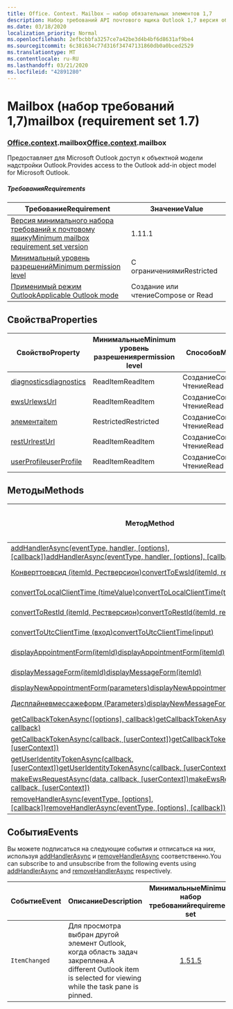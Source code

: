 ```yaml
---
title: Office. Context. Mailbox — набор обязательных элементов 1,7
description: Набор требований API почтового ящика Outlook 1,7 версия объектной модели почтового ящика.
ms.date: 03/18/2020
localization_priority: Normal
ms.openlocfilehash: 2efbcbbfa3257ce7a42be3d4b4bf6d8631af9be4
ms.sourcegitcommit: 6c381634c77d316f34747131860db0a0bced2529
ms.translationtype: MT
ms.contentlocale: ru-RU
ms.lasthandoff: 03/21/2020
ms.locfileid: "42891280"
---
```

# <a name="mailbox-requirement-set-17"></a><span data-ttu-id="e1ab3-103">Mailbox (набор требований 1,7)</span><span class="sxs-lookup"><span data-stu-id="e1ab3-103">mailbox (requirement set 1.7)</span></span>

### <a name="officecontextmailbox"></a><span data-ttu-id="e1ab3-104">[Office](office.md)[.context](office.context.md).mailbox</span><span class="sxs-lookup"><span data-stu-id="e1ab3-104">[Office](office.md)[.context](office.context.md).mailbox</span></span>

<span data-ttu-id="e1ab3-105">Предоставляет для Microsoft Outlook доступ к объектной модели надстройки Outlook.</span><span class="sxs-lookup"><span data-stu-id="e1ab3-105">Provides access to the Outlook add-in object model for Microsoft Outlook.</span></span>

##### <a name="requirements"></a><span data-ttu-id="e1ab3-106">Требования</span><span class="sxs-lookup"><span data-stu-id="e1ab3-106">Requirements</span></span>

|<span data-ttu-id="e1ab3-107">Требование</span><span class="sxs-lookup"><span data-stu-id="e1ab3-107">Requirement</span></span>| <span data-ttu-id="e1ab3-108">Значение</span><span class="sxs-lookup"><span data-stu-id="e1ab3-108">Value</span></span>|
|---|---|
|[<span data-ttu-id="e1ab3-109">Версия минимального набора требований к почтовому ящику</span><span class="sxs-lookup"><span data-stu-id="e1ab3-109">Minimum mailbox requirement set version</span></span>](../../requirement-sets/outlook-api-requirement-sets.md)| <span data-ttu-id="e1ab3-110">1.1</span><span class="sxs-lookup"><span data-stu-id="e1ab3-110">1.1</span></span>|
|[<span data-ttu-id="e1ab3-111">Минимальный уровень разрешений</span><span class="sxs-lookup"><span data-stu-id="e1ab3-111">Minimum permission level</span></span>](../../../outlook/understanding-outlook-add-in-permissions.md)| <span data-ttu-id="e1ab3-112">С ограничениями</span><span class="sxs-lookup"><span data-stu-id="e1ab3-112">Restricted</span></span>|
|[<span data-ttu-id="e1ab3-113">Применимый режим Outlook</span><span class="sxs-lookup"><span data-stu-id="e1ab3-113">Applicable Outlook mode</span></span>](../../../outlook/outlook-add-ins-overview.md#extension-points)| <span data-ttu-id="e1ab3-114">Создание или чтение</span><span class="sxs-lookup"><span data-stu-id="e1ab3-114">Compose or Read</span></span>|

## <a name="properties"></a><span data-ttu-id="e1ab3-115">Свойства</span><span class="sxs-lookup"><span data-stu-id="e1ab3-115">Properties</span></span>

| <span data-ttu-id="e1ab3-116">Свойство</span><span class="sxs-lookup"><span data-stu-id="e1ab3-116">Property</span></span> | <span data-ttu-id="e1ab3-117">Минимальные</span><span class="sxs-lookup"><span data-stu-id="e1ab3-117">Minimum</span></span><br><span data-ttu-id="e1ab3-118">уровень разрешения</span><span class="sxs-lookup"><span data-stu-id="e1ab3-118">permission level</span></span> | <span data-ttu-id="e1ab3-119">Способов</span><span class="sxs-lookup"><span data-stu-id="e1ab3-119">Modes</span></span> | <span data-ttu-id="e1ab3-120">Тип возвращаемых данных</span><span class="sxs-lookup"><span data-stu-id="e1ab3-120">Return type</span></span> | <span data-ttu-id="e1ab3-121">Минимальные</span><span class="sxs-lookup"><span data-stu-id="e1ab3-121">Minimum</span></span><br><span data-ttu-id="e1ab3-122">набор требований</span><span class="sxs-lookup"><span data-stu-id="e1ab3-122">requirement set</span></span> |
|---|---|---|---|:---:|
| [<span data-ttu-id="e1ab3-123">diagnostics</span><span class="sxs-lookup"><span data-stu-id="e1ab3-123">diagnostics</span></span>](/javascript/api/outlook/office.mailbox?view=outlook-js-1.7#diagnostics) | <span data-ttu-id="e1ab3-124">ReadItem</span><span class="sxs-lookup"><span data-stu-id="e1ab3-124">ReadItem</span></span> | <span data-ttu-id="e1ab3-125">Создание</span><span class="sxs-lookup"><span data-stu-id="e1ab3-125">Compose</span></span><br><span data-ttu-id="e1ab3-126">Чтение</span><span class="sxs-lookup"><span data-stu-id="e1ab3-126">Read</span></span> | [<span data-ttu-id="e1ab3-127">Диагностики</span><span class="sxs-lookup"><span data-stu-id="e1ab3-127">Diagnostics</span></span>](/javascript/api/outlook/office.diagnostics?view=outlook-js-1.7) | [<span data-ttu-id="e1ab3-128">1.1</span><span class="sxs-lookup"><span data-stu-id="e1ab3-128">1.1</span></span>](../requirement-set-1.1/outlook-requirement-set-1.1.md) |
| [<span data-ttu-id="e1ab3-129">ewsUrl</span><span class="sxs-lookup"><span data-stu-id="e1ab3-129">ewsUrl</span></span>](/javascript/api/outlook/office.mailbox?view=outlook-js-1.7#ewsurl) | <span data-ttu-id="e1ab3-130">ReadItem</span><span class="sxs-lookup"><span data-stu-id="e1ab3-130">ReadItem</span></span> | <span data-ttu-id="e1ab3-131">Создание</span><span class="sxs-lookup"><span data-stu-id="e1ab3-131">Compose</span></span><br><span data-ttu-id="e1ab3-132">Чтение</span><span class="sxs-lookup"><span data-stu-id="e1ab3-132">Read</span></span> | <span data-ttu-id="e1ab3-133">String</span><span class="sxs-lookup"><span data-stu-id="e1ab3-133">String</span></span> | [<span data-ttu-id="e1ab3-134">1.1</span><span class="sxs-lookup"><span data-stu-id="e1ab3-134">1.1</span></span>](../requirement-set-1.1/outlook-requirement-set-1.1.md) |
| [<span data-ttu-id="e1ab3-135">элемента</span><span class="sxs-lookup"><span data-stu-id="e1ab3-135">item</span></span>](office.context.mailbox.item.md) | <span data-ttu-id="e1ab3-136">Restricted</span><span class="sxs-lookup"><span data-stu-id="e1ab3-136">Restricted</span></span> | <span data-ttu-id="e1ab3-137">Создание</span><span class="sxs-lookup"><span data-stu-id="e1ab3-137">Compose</span></span><br><span data-ttu-id="e1ab3-138">Чтение</span><span class="sxs-lookup"><span data-stu-id="e1ab3-138">Read</span></span> | [<span data-ttu-id="e1ab3-139">Элемент</span><span class="sxs-lookup"><span data-stu-id="e1ab3-139">Item</span></span>](/javascript/api/outlook/office.item?view=outlook-js-1.7) | [<span data-ttu-id="e1ab3-140">1.1</span><span class="sxs-lookup"><span data-stu-id="e1ab3-140">1.1</span></span>](../requirement-set-1.1/outlook-requirement-set-1.1.md) |
| [<span data-ttu-id="e1ab3-141">restUrl</span><span class="sxs-lookup"><span data-stu-id="e1ab3-141">restUrl</span></span>](/javascript/api/outlook/office.mailbox?view=outlook-js-1.7#resturl) | <span data-ttu-id="e1ab3-142">ReadItem</span><span class="sxs-lookup"><span data-stu-id="e1ab3-142">ReadItem</span></span> | <span data-ttu-id="e1ab3-143">Создание</span><span class="sxs-lookup"><span data-stu-id="e1ab3-143">Compose</span></span><br><span data-ttu-id="e1ab3-144">Чтение</span><span class="sxs-lookup"><span data-stu-id="e1ab3-144">Read</span></span> | <span data-ttu-id="e1ab3-145">String</span><span class="sxs-lookup"><span data-stu-id="e1ab3-145">String</span></span> | [<span data-ttu-id="e1ab3-146">1,5</span><span class="sxs-lookup"><span data-stu-id="e1ab3-146">1.5</span></span>](../requirement-set-1.5/outlook-requirement-set-1.5.md) |
| [<span data-ttu-id="e1ab3-147">userProfile</span><span class="sxs-lookup"><span data-stu-id="e1ab3-147">userProfile</span></span>](/javascript/api/outlook/office.mailbox?view=outlook-js-1.7#userprofile) | <span data-ttu-id="e1ab3-148">ReadItem</span><span class="sxs-lookup"><span data-stu-id="e1ab3-148">ReadItem</span></span> | <span data-ttu-id="e1ab3-149">Создание</span><span class="sxs-lookup"><span data-stu-id="e1ab3-149">Compose</span></span><br><span data-ttu-id="e1ab3-150">Чтение</span><span class="sxs-lookup"><span data-stu-id="e1ab3-150">Read</span></span> | [<span data-ttu-id="e1ab3-151">UserProfile</span><span class="sxs-lookup"><span data-stu-id="e1ab3-151">UserProfile</span></span>](/javascript/api/outlook/office.userprofile?view=outlook-js-1.7) | [<span data-ttu-id="e1ab3-152">1.1</span><span class="sxs-lookup"><span data-stu-id="e1ab3-152">1.1</span></span>](../requirement-set-1.1/outlook-requirement-set-1.1.md) |

## <a name="methods"></a><span data-ttu-id="e1ab3-153">Методы</span><span class="sxs-lookup"><span data-stu-id="e1ab3-153">Methods</span></span>

| <span data-ttu-id="e1ab3-154">Метод</span><span class="sxs-lookup"><span data-stu-id="e1ab3-154">Method</span></span> | <span data-ttu-id="e1ab3-155">Минимальные</span><span class="sxs-lookup"><span data-stu-id="e1ab3-155">Minimum</span></span><br><span data-ttu-id="e1ab3-156">уровень разрешения</span><span class="sxs-lookup"><span data-stu-id="e1ab3-156">permission level</span></span> | <span data-ttu-id="e1ab3-157">Способов</span><span class="sxs-lookup"><span data-stu-id="e1ab3-157">Modes</span></span> | <span data-ttu-id="e1ab3-158">Минимальные</span><span class="sxs-lookup"><span data-stu-id="e1ab3-158">Minimum</span></span><br><span data-ttu-id="e1ab3-159">набор требований</span><span class="sxs-lookup"><span data-stu-id="e1ab3-159">requirement set</span></span> |
|---|---|---|:---:|
| <span data-ttu-id="e1ab3-160">[addHandlerAsync(eventType, handler, [options], [callback])](/javascript/api/outlook/office.mailbox?view=outlook-js-1.7#addhandlerasync-eventtype--handler--options--callback-)</span><span class="sxs-lookup"><span data-stu-id="e1ab3-160">[addHandlerAsync(eventType, handler, [options], [callback])](/javascript/api/outlook/office.mailbox?view=outlook-js-1.7#addhandlerasync-eventtype--handler--options--callback-)</span></span> | <span data-ttu-id="e1ab3-161">ReadItem</span><span class="sxs-lookup"><span data-stu-id="e1ab3-161">ReadItem</span></span> | <span data-ttu-id="e1ab3-162">Создание</span><span class="sxs-lookup"><span data-stu-id="e1ab3-162">Compose</span></span><br><span data-ttu-id="e1ab3-163">Чтение</span><span class="sxs-lookup"><span data-stu-id="e1ab3-163">Read</span></span> | [<span data-ttu-id="e1ab3-164">1,5</span><span class="sxs-lookup"><span data-stu-id="e1ab3-164">1.5</span></span>](../requirement-set-1.5/outlook-requirement-set-1.5.md) |
| [<span data-ttu-id="e1ab3-165">Конверттоевсид (itemId, Рестверсион)</span><span class="sxs-lookup"><span data-stu-id="e1ab3-165">convertToEwsId(itemId, restVersion)</span></span>](/javascript/api/outlook/office.mailbox?view=outlook-js-1.7#converttoewsid-itemid--restversion-) | <span data-ttu-id="e1ab3-166">Restricted</span><span class="sxs-lookup"><span data-stu-id="e1ab3-166">Restricted</span></span> | <span data-ttu-id="e1ab3-167">Создание</span><span class="sxs-lookup"><span data-stu-id="e1ab3-167">Compose</span></span><br><span data-ttu-id="e1ab3-168">Чтение</span><span class="sxs-lookup"><span data-stu-id="e1ab3-168">Read</span></span> | [<span data-ttu-id="e1ab3-169">1.3</span><span class="sxs-lookup"><span data-stu-id="e1ab3-169">1.3</span></span>](../requirement-set-1.3/outlook-requirement-set-1.3.md) |
| [<span data-ttu-id="e1ab3-170">convertToLocalClientTime (timeValue)</span><span class="sxs-lookup"><span data-stu-id="e1ab3-170">convertToLocalClientTime(timeValue)</span></span>](/javascript/api/outlook/office.mailbox?view=outlook-js-1.7#converttolocalclienttime-timevalue-) | <span data-ttu-id="e1ab3-171">ReadItem</span><span class="sxs-lookup"><span data-stu-id="e1ab3-171">ReadItem</span></span> | <span data-ttu-id="e1ab3-172">Создание</span><span class="sxs-lookup"><span data-stu-id="e1ab3-172">Compose</span></span><br><span data-ttu-id="e1ab3-173">Чтение</span><span class="sxs-lookup"><span data-stu-id="e1ab3-173">Read</span></span> | [<span data-ttu-id="e1ab3-174">1.1</span><span class="sxs-lookup"><span data-stu-id="e1ab3-174">1.1</span></span>](../requirement-set-1.1/outlook-requirement-set-1.1.md) |
| [<span data-ttu-id="e1ab3-175">convertToRestId (itemId, Рестверсион)</span><span class="sxs-lookup"><span data-stu-id="e1ab3-175">convertToRestId(itemId, restVersion)</span></span>](/javascript/api/outlook/office.mailbox?view=outlook-js-1.7#converttorestid-itemid--restversion-) | <span data-ttu-id="e1ab3-176">Restricted</span><span class="sxs-lookup"><span data-stu-id="e1ab3-176">Restricted</span></span> | <span data-ttu-id="e1ab3-177">Создание</span><span class="sxs-lookup"><span data-stu-id="e1ab3-177">Compose</span></span><br><span data-ttu-id="e1ab3-178">Чтение</span><span class="sxs-lookup"><span data-stu-id="e1ab3-178">Read</span></span> | [<span data-ttu-id="e1ab3-179">1.3</span><span class="sxs-lookup"><span data-stu-id="e1ab3-179">1.3</span></span>](../requirement-set-1.3/outlook-requirement-set-1.3.md) |
| [<span data-ttu-id="e1ab3-180">convertToUtcClientTime (вход)</span><span class="sxs-lookup"><span data-stu-id="e1ab3-180">convertToUtcClientTime(input)</span></span>](/javascript/api/outlook/office.mailbox?view=outlook-js-1.7#converttoutcclienttime-input-) | <span data-ttu-id="e1ab3-181">ReadItem</span><span class="sxs-lookup"><span data-stu-id="e1ab3-181">ReadItem</span></span> | <span data-ttu-id="e1ab3-182">Создание</span><span class="sxs-lookup"><span data-stu-id="e1ab3-182">Compose</span></span><br><span data-ttu-id="e1ab3-183">Чтение</span><span class="sxs-lookup"><span data-stu-id="e1ab3-183">Read</span></span> | [<span data-ttu-id="e1ab3-184">1.1</span><span class="sxs-lookup"><span data-stu-id="e1ab3-184">1.1</span></span>](../requirement-set-1.1/outlook-requirement-set-1.1.md) |
| [<span data-ttu-id="e1ab3-185">displayAppointmentForm(itemId)</span><span class="sxs-lookup"><span data-stu-id="e1ab3-185">displayAppointmentForm(itemId)</span></span>](/javascript/api/outlook/office.mailbox?view=outlook-js-1.7#displayappointmentform-itemid-) | <span data-ttu-id="e1ab3-186">ReadItem</span><span class="sxs-lookup"><span data-stu-id="e1ab3-186">ReadItem</span></span> | <span data-ttu-id="e1ab3-187">Создание</span><span class="sxs-lookup"><span data-stu-id="e1ab3-187">Compose</span></span><br><span data-ttu-id="e1ab3-188">Чтение</span><span class="sxs-lookup"><span data-stu-id="e1ab3-188">Read</span></span> | [<span data-ttu-id="e1ab3-189">1.1</span><span class="sxs-lookup"><span data-stu-id="e1ab3-189">1.1</span></span>](../requirement-set-1.1/outlook-requirement-set-1.1.md) |
| [<span data-ttu-id="e1ab3-190">displayMessageForm(itemId)</span><span class="sxs-lookup"><span data-stu-id="e1ab3-190">displayMessageForm(itemId)</span></span>](/javascript/api/outlook/office.mailbox?view=outlook-js-1.7#displaymessageform-itemid-) | <span data-ttu-id="e1ab3-191">ReadItem</span><span class="sxs-lookup"><span data-stu-id="e1ab3-191">ReadItem</span></span> | <span data-ttu-id="e1ab3-192">Создание</span><span class="sxs-lookup"><span data-stu-id="e1ab3-192">Compose</span></span><br><span data-ttu-id="e1ab3-193">Чтение</span><span class="sxs-lookup"><span data-stu-id="e1ab3-193">Read</span></span> | [<span data-ttu-id="e1ab3-194">1.1</span><span class="sxs-lookup"><span data-stu-id="e1ab3-194">1.1</span></span>](../requirement-set-1.1/outlook-requirement-set-1.1.md) |
| [<span data-ttu-id="e1ab3-195">displayNewAppointmentForm(parameters)</span><span class="sxs-lookup"><span data-stu-id="e1ab3-195">displayNewAppointmentForm(parameters)</span></span>](/javascript/api/outlook/office.mailbox?view=outlook-js-1.7#displaynewappointmentform-parameters-) | <span data-ttu-id="e1ab3-196">ReadItem</span><span class="sxs-lookup"><span data-stu-id="e1ab3-196">ReadItem</span></span> | <span data-ttu-id="e1ab3-197">Чтение</span><span class="sxs-lookup"><span data-stu-id="e1ab3-197">Read</span></span> | [<span data-ttu-id="e1ab3-198">1.1</span><span class="sxs-lookup"><span data-stu-id="e1ab3-198">1.1</span></span>](../requirement-set-1.1/outlook-requirement-set-1.1.md) |
| [<span data-ttu-id="e1ab3-199">Дисплайневмессажеформ (Parameters)</span><span class="sxs-lookup"><span data-stu-id="e1ab3-199">displayNewMessageForm(parameters)</span></span>](/javascript/api/outlook/office.mailbox?view=outlook-js-1.7#displaynewmessageform-parameters-) | <span data-ttu-id="e1ab3-200">ReadItem</span><span class="sxs-lookup"><span data-stu-id="e1ab3-200">ReadItem</span></span> | <span data-ttu-id="e1ab3-201">Создание</span><span class="sxs-lookup"><span data-stu-id="e1ab3-201">Compose</span></span><br><span data-ttu-id="e1ab3-202">Чтение</span><span class="sxs-lookup"><span data-stu-id="e1ab3-202">Read</span></span> | [<span data-ttu-id="e1ab3-203">1,6</span><span class="sxs-lookup"><span data-stu-id="e1ab3-203">1.6</span></span>](../requirement-set-1.6/outlook-requirement-set-1.6.md) |
| <span data-ttu-id="e1ab3-204">[getCallbackTokenAsync([options], callback)](/javascript/api/outlook/office.mailbox?view=outlook-js-1.7#getcallbacktokenasync-options--callback-)</span><span class="sxs-lookup"><span data-stu-id="e1ab3-204">[getCallbackTokenAsync([options], callback)](/javascript/api/outlook/office.mailbox?view=outlook-js-1.7#getcallbacktokenasync-options--callback-)</span></span> | <span data-ttu-id="e1ab3-205">ReadItem</span><span class="sxs-lookup"><span data-stu-id="e1ab3-205">ReadItem</span></span> | <span data-ttu-id="e1ab3-206">Создание</span><span class="sxs-lookup"><span data-stu-id="e1ab3-206">Compose</span></span><br><span data-ttu-id="e1ab3-207">Чтение</span><span class="sxs-lookup"><span data-stu-id="e1ab3-207">Read</span></span> | [<span data-ttu-id="e1ab3-208">1,5</span><span class="sxs-lookup"><span data-stu-id="e1ab3-208">1.5</span></span>](../requirement-set-1.5/outlook-requirement-set-1.5.md) |
| <span data-ttu-id="e1ab3-209">[getCallbackTokenAsync(callback, [userContext])](/javascript/api/outlook/office.mailbox?view=outlook-js-1.7#getcallbacktokenasync-callback--usercontext-)</span><span class="sxs-lookup"><span data-stu-id="e1ab3-209">[getCallbackTokenAsync(callback, [userContext])](/javascript/api/outlook/office.mailbox?view=outlook-js-1.7#getcallbacktokenasync-callback--usercontext-)</span></span> | <span data-ttu-id="e1ab3-210">ReadItem</span><span class="sxs-lookup"><span data-stu-id="e1ab3-210">ReadItem</span></span> | <span data-ttu-id="e1ab3-211">Создание</span><span class="sxs-lookup"><span data-stu-id="e1ab3-211">Compose</span></span><br><span data-ttu-id="e1ab3-212">Чтение</span><span class="sxs-lookup"><span data-stu-id="e1ab3-212">Read</span></span> | [<span data-ttu-id="e1ab3-213">1.3</span><span class="sxs-lookup"><span data-stu-id="e1ab3-213">1.3</span></span>](../requirement-set-1.3/outlook-requirement-set-1.3.md)<br>[<span data-ttu-id="e1ab3-214">1.1</span><span class="sxs-lookup"><span data-stu-id="e1ab3-214">1.1</span></span>](../requirement-set-1.1/outlook-requirement-set-1.1.md) |
| <span data-ttu-id="e1ab3-215">[getUserIdentityTokenAsync(callback, [userContext])](/javascript/api/outlook/office.mailbox?view=outlook-js-1.7#getuseridentitytokenasync-callback--usercontext-)</span><span class="sxs-lookup"><span data-stu-id="e1ab3-215">[getUserIdentityTokenAsync(callback, [userContext])](/javascript/api/outlook/office.mailbox?view=outlook-js-1.7#getuseridentitytokenasync-callback--usercontext-)</span></span> | <span data-ttu-id="e1ab3-216">ReadItem</span><span class="sxs-lookup"><span data-stu-id="e1ab3-216">ReadItem</span></span> | <span data-ttu-id="e1ab3-217">Создание</span><span class="sxs-lookup"><span data-stu-id="e1ab3-217">Compose</span></span><br><span data-ttu-id="e1ab3-218">Чтение</span><span class="sxs-lookup"><span data-stu-id="e1ab3-218">Read</span></span> | [<span data-ttu-id="e1ab3-219">1.1</span><span class="sxs-lookup"><span data-stu-id="e1ab3-219">1.1</span></span>](../requirement-set-1.1/outlook-requirement-set-1.1.md) |
| <span data-ttu-id="e1ab3-220">[makeEwsRequestAsync(data, callback, [userContext])](/javascript/api/outlook/office.mailbox?view=outlook-js-1.7#makeewsrequestasync-data--callback--usercontext-)</span><span class="sxs-lookup"><span data-stu-id="e1ab3-220">[makeEwsRequestAsync(data, callback, [userContext])](/javascript/api/outlook/office.mailbox?view=outlook-js-1.7#makeewsrequestasync-data--callback--usercontext-)</span></span> | <span data-ttu-id="e1ab3-221">ReadWriteMailbox</span><span class="sxs-lookup"><span data-stu-id="e1ab3-221">ReadWriteMailbox</span></span> | <span data-ttu-id="e1ab3-222">Создание</span><span class="sxs-lookup"><span data-stu-id="e1ab3-222">Compose</span></span><br><span data-ttu-id="e1ab3-223">Чтение</span><span class="sxs-lookup"><span data-stu-id="e1ab3-223">Read</span></span> | [<span data-ttu-id="e1ab3-224">1.1</span><span class="sxs-lookup"><span data-stu-id="e1ab3-224">1.1</span></span>](../requirement-set-1.1/outlook-requirement-set-1.1.md) |
| <span data-ttu-id="e1ab3-225">[removeHandlerAsync(eventType, [options], [callback])](/javascript/api/outlook/office.mailbox?view=outlook-js-1.7#removehandlerasync-eventtype--options--callback-)</span><span class="sxs-lookup"><span data-stu-id="e1ab3-225">[removeHandlerAsync(eventType, [options], [callback])](/javascript/api/outlook/office.mailbox?view=outlook-js-1.7#removehandlerasync-eventtype--options--callback-)</span></span> | <span data-ttu-id="e1ab3-226">ReadItem</span><span class="sxs-lookup"><span data-stu-id="e1ab3-226">ReadItem</span></span> | <span data-ttu-id="e1ab3-227">Создание</span><span class="sxs-lookup"><span data-stu-id="e1ab3-227">Compose</span></span><br><span data-ttu-id="e1ab3-228">Чтение</span><span class="sxs-lookup"><span data-stu-id="e1ab3-228">Read</span></span> | [<span data-ttu-id="e1ab3-229">1,5</span><span class="sxs-lookup"><span data-stu-id="e1ab3-229">1.5</span></span>](../requirement-set-1.5/outlook-requirement-set-1.5.md) |

## <a name="events"></a><span data-ttu-id="e1ab3-230">События</span><span class="sxs-lookup"><span data-stu-id="e1ab3-230">Events</span></span>

<span data-ttu-id="e1ab3-231">Вы можете подписаться на следующие события и отписаться на них, используя [addHandlerAsync](/javascript/api/outlook/office.mailbox?view=outlook-js-1.7#addhandlerasync-eventtype--handler--options--callback-) и [removeHandlerAsync](/javascript/api/outlook/office.mailbox?view=outlook-js-1.7#removehandlerasync-eventtype--options--callback-) соответственно.</span><span class="sxs-lookup"><span data-stu-id="e1ab3-231">You can subscribe to and unsubscribe from the following events using [addHandlerAsync](/javascript/api/outlook/office.mailbox?view=outlook-js-1.7#addhandlerasync-eventtype--handler--options--callback-) and [removeHandlerAsync](/javascript/api/outlook/office.mailbox?view=outlook-js-1.7#removehandlerasync-eventtype--options--callback-) respectively.</span></span>

| <span data-ttu-id="e1ab3-232">Событие</span><span class="sxs-lookup"><span data-stu-id="e1ab3-232">Event</span></span> | <span data-ttu-id="e1ab3-233">Описание</span><span class="sxs-lookup"><span data-stu-id="e1ab3-233">Description</span></span> | <span data-ttu-id="e1ab3-234">Минимальные</span><span class="sxs-lookup"><span data-stu-id="e1ab3-234">Minimum</span></span><br><span data-ttu-id="e1ab3-235">набор требований</span><span class="sxs-lookup"><span data-stu-id="e1ab3-235">requirement set</span></span> |
|---|---|:---:|
|`ItemChanged`| <span data-ttu-id="e1ab3-236">Для просмотра выбран другой элемент Outlook, когда область задач закреплена.</span><span class="sxs-lookup"><span data-stu-id="e1ab3-236">A different Outlook item is selected for viewing while the task pane is pinned.</span></span> | [<span data-ttu-id="e1ab3-237">1,5</span><span class="sxs-lookup"><span data-stu-id="e1ab3-237">1.5</span></span>](../requirement-set-1.5/outlook-requirement-set-1.5.md) |
